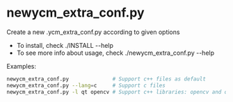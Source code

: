 newycm_extra_conf.py
====================

Create a new .ycm_extra_conf.py according to given options

- To install, check ./INSTALL --help
- To see more info about usage, check ./newycm_extra_conf.py --help

Examples:

```bash
newycm_extra_conf.py              # Support c++ files as default
newycm_extra_conf.py --lang=c     # Support c files
newycm_extra_conf.py -l qt opencv # Support c++ libraries: opencv and qt
```
